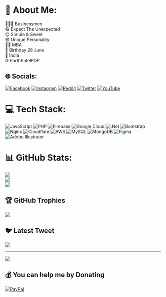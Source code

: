 <!---
**Parth Patel**
- 👨🏻‍💼 Businessmen
- 😃 Expect The Unexpected
- 😊 Simple & Sweet
- 😎 Unique Personality
- 👨‍🎓 MBA
- 🥳 Birthday 28 June
- 📍 India
- 🌐 [ParthPatelPDP](https://bit.do/parthpatelpdp)
parthpatelpdp/parthpatelpdp is a ✨ special ✨ repository because its `README.md` (this file) appears on your GitHub profile.
You can click the Preview link to take a look at your changes.
--->


# 💫 About Me:
👨🏻‍💼 Businessmen<br>😃 Expect The Unexpected<br>😊 Simple & Sweet<br>😎 Unique Personality<br>👨‍🎓 MBA<br>🥳 Birthday 28 June<br>📍 India<br>🌐 ParthPatelPDP


## 🌐 Socials:
[![Facebook](https://img.shields.io/badge/Facebook-%231877F2.svg?logo=Facebook&logoColor=white)](https://facebook.com/parthpatelpdp) [![Instagram](https://img.shields.io/badge/Instagram-%23E4405F.svg?logo=Instagram&logoColor=white)](https://instagram.com/parth.patel.pp) [![Reddit](https://img.shields.io/badge/Reddit-%23FF4500.svg?logo=Reddit&logoColor=white)](https://reddit.com/user/parthpatelpdp) [![Twitter](https://img.shields.io/badge/Twitter-%231DA1F2.svg?logo=Twitter&logoColor=white)](https://twitter.com/parthpatelpdp) [![YouTube](https://img.shields.io/badge/YouTube-%23FF0000.svg?logo=YouTube&logoColor=white)](https://youtube.com/@@parthpatelpdp) 

# 💻 Tech Stack:
![JavaScript](https://img.shields.io/badge/javascript-%23323330.svg?style=for-the-badge&logo=javascript&logoColor=%23F7DF1E) ![PHP](https://img.shields.io/badge/php-%23777BB4.svg?style=for-the-badge&logo=php&logoColor=white) ![Firebase](https://img.shields.io/badge/firebase-%23039BE5.svg?style=for-the-badge&logo=firebase) ![Google Cloud](https://img.shields.io/badge/Google%20Cloud-%234285F4.svg?style=for-the-badge&logo=google-cloud&logoColor=white) ![.Net](https://img.shields.io/badge/.NET-5C2D91?style=for-the-badge&logo=.net&logoColor=white) ![Bootstrap](https://img.shields.io/badge/bootstrap-%23563D7C.svg?style=for-the-badge&logo=bootstrap&logoColor=white) ![Nginx](https://img.shields.io/badge/nginx-%23009639.svg?style=for-the-badge&logo=nginx&logoColor=white) ![Cloudflare](https://img.shields.io/badge/Cloudflare-F38020?style=for-the-badge&logo=Cloudflare&logoColor=white) ![AWS](https://img.shields.io/badge/AWS-%23FF9900.svg?style=for-the-badge&logo=amazon-aws&logoColor=white) ![MySQL](https://img.shields.io/badge/mysql-%2300f.svg?style=for-the-badge&logo=mysql&logoColor=white) ![MongoDB](https://img.shields.io/badge/MongoDB-%234ea94b.svg?style=for-the-badge&logo=mongodb&logoColor=white) 	![Figma](https://img.shields.io/badge/figma-%23F24E1E.svg?style=for-the-badge&logo=figma&logoColor=white) ![Adobe Illustrator](https://img.shields.io/badge/adobeillustrator-%23FF9A00.svg?style=for-the-badge&logo=adobeillustrator&logoColor=white)
# 📊 GitHub Stats:
![](https://github-readme-stats.vercel.app/api?username=parthpatelpdp&theme=radical&hide_border=false&include_all_commits=true&count_private=false)<br/>
![](https://github-readme-streak-stats.herokuapp.com/?user=parthpatelpdp&theme=radical&hide_border=false)<br/>
![](https://github-readme-stats.vercel.app/api/top-langs/?username=parthpatelpdp&theme=radical&hide_border=false&include_all_commits=true&count_private=false&layout=compact)

## 🏆 GitHub Trophies
![](https://github-profile-trophy.vercel.app/?username=parthpatelpdp&theme=radical&no-frame=false&no-bg=false&margin-w=4)

## 🐦 Latest Tweet
[![](https://gtce.itsvg.in/api?username=parthpatelpdp)](https://github.com/VishwaGauravIn/github-twitter-card-embed)

---
[![](https://visitcount.itsvg.in/api?id=parthpatelpdp&icon=0&color=0)](https://visitcount.itsvg.in)

  ## 💰 You can help me by Donating
  [![PayPal](https://img.shields.io/badge/PayPal-00457C?style=for-the-badge&logo=paypal&logoColor=white)](https://paypal.me/parthpatelpdp) 

  
<!-- Proudly created with GPRM ( https://gprm.itsvg.in ) -->

